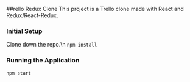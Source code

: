 ##rello Redux Clone
This project is a Trello clone made with React and Redux/React-Redux.

### Initial Setup
Clone down the repo.\n
`npm install`

### Running the Application
`npm start`
